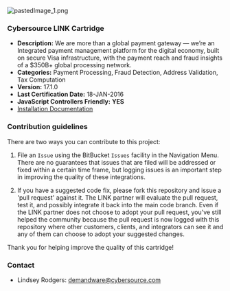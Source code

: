 ![![pastedImage_1.png](https://bitbucket.org/repo/x8K9G4/images/3552579794-pastedImage_1.png)
](https://bitbucket.org/repo/rpazMa/images/1904757579-DwpUtxd.jpg)
### Cybersource LINK Cartridge ###

* **Description:** We are more than a global payment gateway — we’re an Integrated payment management platform for the digital economy, built on secure Visa infrastructure, with the payment reach and fraud insights of a $350B+ global processing network.
* **Categories:** Payment Processing, Fraud Detection, Address Validation, Tax Computation
* **Version:** 17.1.0
* **Last Certification Date:** 18-JAN-2016
* **JavaScript Controllers Friendly:** **YES**
* [Installation Documentation](https://bitbucket.org/demandware/link_cybersource/src/5cbd17fc049cd8ec0041a91c4c170abd0b5289a3/configuration/?at=master)

### Contribution guidelines ###
There are two ways you can contribute to this project:

1. File an `Issue` using the BitBucket `Issues` facility in the Navigation Menu.  There are no guarantees that issues that are filed will be addressed or fixed within a certain time frame, but logging issues is an important step in improving the quality of these integrations.

2. If you have a suggested code fix, please fork this repository and issue a 'pull request' against it.  The LINK partner will evaluate the pull request, test it, and possibly integrate it back into the main code branch.  Even if the LINK partner does not choose to adopt your pull request, you've still helped the community because the pull request is now logged with this repository where other customers, clients, and integrators can see it and any of them can choose to adopt your suggested changes.

Thank you for helping improve the quality of this cartridge!

### Contact ###

* Lindsey Rodgers: <demandware@cybersource.com>